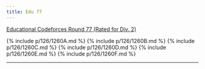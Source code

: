 ```yaml
---
title: Edu 77
---
```


[Educational Codeforces Round 77 (Rated for Div. 2)](https://codeforces.com/contest/1260)

{% include p/126/1260A.md %}
{% include p/126/1260B.md %}
{% include p/126/1260C.md %}
{% include p/126/1260D.md %}
{% include p/126/1260E.md %}
{% include p/126/1260F.md %}

* * *

<object data='notes/Edu-77.pdf' width='1000' height='1000' type='application/pdf'/>
